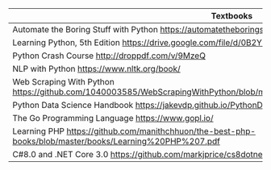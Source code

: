 |Textbooks                                  |Link                    |
|-------------------------------------------|-----------------------------------------------------------------------------------------------------------------------------|
|Automate the Boring Stuff with Python       https://automatetheboringstuff.com/
|Learning Python, 5th Edition				 https://drive.google.com/file/d/0B2Y-n6IlHYliSXZxMk0xT0NSY1E/preview
|Python Crash Course						 http://droppdf.com/v/9MzeQ
|NLP with Python							 https://www.nltk.org/book/
|Web Scraping With Python					 https://github.com/1040003585/WebScrapingWithPython/blob/master/Web%20Scraping%20with%20Python.pdf 
|Python Data Science Handbook				 https://jakevdp.github.io/PythonDataScienceHandbook/
|The Go Programming Language				 https://www.gopl.io/
|Learning PHP						         https://github.com/manithchhuon/the-best-php-books/blob/master/books/Learning%20PHP%207.pdf
|C#8.0 and .NET Core 3.0					 https://github.com/markjprice/cs8dotnetcore3




